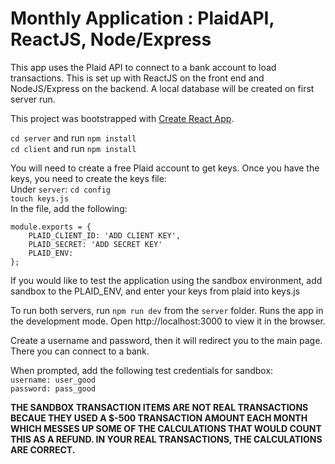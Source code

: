 # Monthly Application : PlaidAPI, ReactJS, Node/Express

This app uses the Plaid API to connect to a bank account to load transactions.  This is set up with ReactJS on the front end and NodeJS/Express on the backend. A local database will be created on first server run.<br/>

This project was bootstrapped with [Create React App](https://github.com/facebook/create-react-app).

```cd server``` and run ```npm install``` <br/>
```cd client``` and run ```npm install``` <br/>

You will need to create a free Plaid account to get keys.  Once you have the keys, you need to create the keys file: <br/>
Under ```server```: ```cd config```<br/>
```touch keys.js```<br/>
In the file, add the following:
```
module.exports = {
    PLAID_CLIENT_ID: 'ADD CLIENT KEY',
    PLAID_SECRET: 'ADD SECRET KEY'
    PLAID_ENV:
};
```

If you would like to test the application using the sandbox environment, add sandbox to the PLAID_ENV, and enter your keys from plaid into keys.js

To run both servers, run ```npm run dev``` from the ```server``` folder. 
Runs the app in the development mode.
Open http://localhost:3000 to view it in the browser.

Create a username and password, then it will redirect you to the main page. There you can connect to a bank.

When prompted, add the following test credentials for sandbox: <br/>
```username: user_good``` <br/>
```password: pass_good```

**THE SANDBOX TRANSACTION ITEMS ARE NOT REAL TRANSACTIONS BECAUE THEY USED A $-500 TRANSACTION AMOUNT EACH MONTH WHICH MESSES UP SOME OF THE CALCULATIONS THAT WOULD COUNT THIS AS A REFUND. IN YOUR REAL TRANSACTIONS, THE CALCULATIONS ARE CORRECT.**